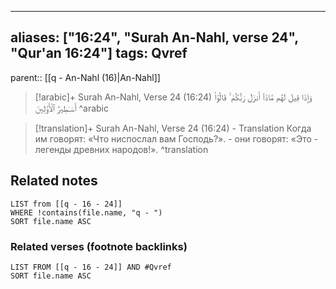 
---
aliases: ["16:24", "Surah An-Nahl, verse 24", "Qur'an 16:24"]
tags: Qvref
---

parent:: [[q - An-Nahl (16)|An-Nahl]]

> [!arabic]+ Surah An-Nahl, Verse 24 (16:24)
> <span class="quran-arabic">وَإِذَا قِيلَ لَهُم مَّاذَآ أَنزَلَ رَبُّكُمْ ۙ قَالُوٓا۟ أَسَـٰطِيرُ ٱلْأَوَّلِينَ</span>
^arabic

> [!translation]+ Surah An-Nahl, Verse 24 (16:24) - Translation
> Когда им говорят: «Что ниспослал вам Господь?». - они говорят: «Это - легенды древних народов!».
^translation



## Related notes
```dataview
LIST from [[q - 16 - 24]]
WHERE !contains(file.name, "q - ")
SORT file.name ASC
```

### Related verses (footnote backlinks)
```dataview
LIST FROM [[q - 16 - 24]] AND #Qvref
SORT file.name ASC
```

